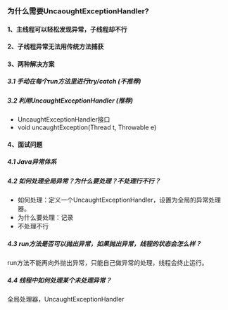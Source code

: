 ### 为什么需要UncaoughtExceptionHandler?
#### 1、主线程可以轻松发现异常，子线程却不行
#### 2、子线程异常无法用传统方法捕获
#### 3、两种解决方案
##### 3.1 手动在每个run方法里进行try/catch (不推荐)
##### 3.2 利用UncaughtExceptionHandler (推荐)
* UncaughtExceptionHandler接口
* void uncaughtException(Thread t, Throwable e)
#### 4、面试问题
##### 4.1 Java异常体系
##### 4.2 如何处理全局异常？为什么要处理？不处理行不行？
* 如何处理：定义一个UncaughtExceptionHandler，设置为全局的异常处理器。
* 为什么要处理：记录
* 不处理不行
##### 4.3 run方法是否可以抛出异常，如果抛出异常，线程的状态会怎么样？
run方法不能再向外抛出异常，只能自己做异常的处理，线程会终止运行。
##### 4.4 线程中如何处理某个未处理异常？
全局处理器，UncaughtExceptionHandler
